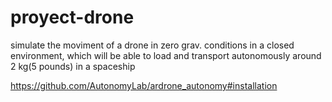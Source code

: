 # proyect-drone
simulate the moviment of a drone in zero grav. conditions in a closed environment, which will be able to load and transport autonomously around 2 kg(5 pounds) in a spaceship

https://github.com/AutonomyLab/ardrone_autonomy#installation
